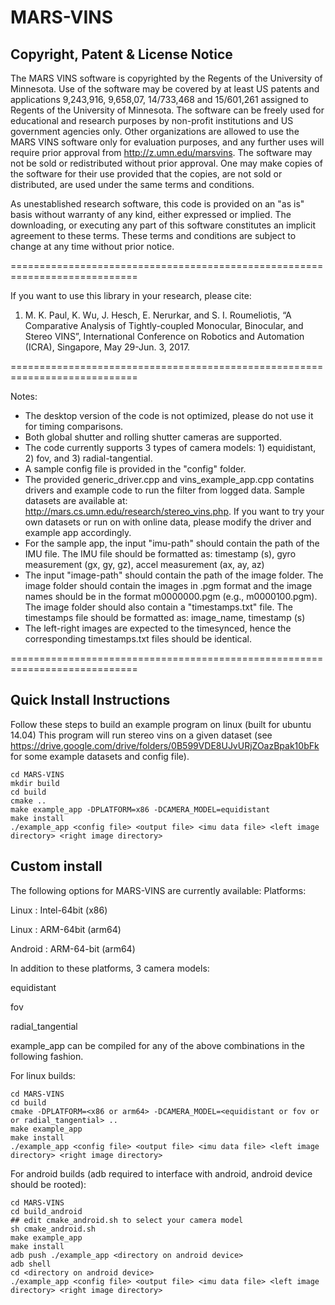 # MARS-VINS
## Copyright, Patent & License Notice
The MARS VINS software is copyrighted by the Regents of the University of
Minnesota. Use of the software may be covered by at least US patents and
applications 9,243,916, 9,658,07, 14/733,468 and 15/601,261 assigned to Regents
of the University of Minnesota. The software can be freely used for educational
and research purposes by non-profit institutions and US government agencies
only. Other organizations are allowed to use the MARS VINS software only for
evaluation purposes, and any further uses will require prior approval from
http://z.umn.edu/marsvins. The software may not be sold or redistributed
without prior approval. One may make copies of the software for their use
provided that the copies, are not sold or distributed, are used under the same
terms and conditions.

As unestablished research software, this code is provided on an "as is" basis
without warranty of any kind, either expressed or implied. The downloading, or
executing any part of this software constitutes an implicit agreement to these
terms. These terms and conditions are subject to change at any time without
prior notice.

============================================================================

If you want to use this library in your research, please cite:

1. M. K. Paul, K. Wu, J. Hesch, E. Nerurkar, and S. I. Roumeliotis, 
“A Comparative Analysis of Tightly-coupled Monocular, Binocular, and Stereo 
VINS”, International Conference on Robotics and Automation (ICRA), 
Singapore, May 29-Jun. 3, 2017.

============================================================================

Notes: 
- The desktop version of the code is not optimized, please do not use it
for timing comparisons.
- Both global shutter and rolling shutter cameras are supported.
- The code currently supports 3 types of camera models: 1) equidistant, 2) fov, and 3) radial-tangential.
- A sample config file is provided in the "config" folder.
- The provided generic_driver.cpp and vins_example_app.cpp contatins drivers and example code to run the filter from logged data. Sample datasets are available at: http://mars.cs.umn.edu/research/stereo_vins.php.
If you want to try your own datasets or run on with online data, please modify the driver and example app accordingly.
- For the sample app, the input "imu-path" should contain the path of the IMU file. The IMU file should be formatted as:
   timestamp (s), gyro measurement (gx, gy, gz), accel measurement (ax, ay, az)
- The input "image-path" should contain the path of the image folder. The image folder should contain the images in .pgm format and the image names should be in the format m0000000.pgm (e.g., m0000100.pgm).
The image folder should also contain a "timestamps.txt" file. The timestamps file should be formatted as:
   image_name, timestamp (s)
- The left-right images are expected to the timesynced, hence the corresponding timestamps.txt files should be identical.

============================================================================

## Quick Install Instructions
Follow these steps to build an example program on linux (built for ubuntu 14.04)
This program will run stereo vins on a given dataset (see https://drive.google.com/drive/folders/0B599VDE8UJvURjZOazBpak10bFk for some example datasets and config file).
```
cd MARS-VINS
mkdir build
cd build
cmake ..
make example_app -DPLATFORM=x86 -DCAMERA_MODEL=equidistant
make install
./example_app <config file> <output file> <imu data file> <left image directory> <right image directory>
```
## Custom install
The following options for MARS-VINS are currently available:
Platforms:

Linux : Intel-64bit (x86)

Linux : ARM-64bit (arm64)

Android : ARM-64-bit (arm64)

In addition to these platforms, 3 camera models:

equidistant

fov 

radial_tangential

example_app can be compiled for any of the above combinations in the following
fashion.

For linux builds:
```
cd MARS-VINS
cd build
cmake -DPLATFORM=<x86 or arm64> -DCAMERA_MODEL=<equidistant or fov or  or radial_tangential> ..
make example_app
make install
./example_app <config file> <output file> <imu data file> <left image directory> <right image directory>
```

For android builds (adb required to interface with android, android device should be rooted):
```
cd MARS-VINS
cd build_android
## edit cmake_android.sh to select your camera model
sh cmake_android.sh
make example_app
make install
adb push ./example_app <directory on android device>
adb shell
cd <directory on android device>
./example_app <config file> <output file> <imu data file> <left image directory> <right image directory>
```
